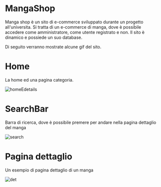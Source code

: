 # MangaShop
Manga shop è un sito di e-commerce sviluppato durante un progetto all'universita. Si tratta di un e-commerce di manga, dove è possibile accedere come amministratore, come utente registrato e non.
Il sito è dinamico e possiede un suo database.

Di seguito verranno mostrate alcune gif del sito.

# Home
La home ed una pagina categoria.

![homeEdetails](https://github.com/manuelstefanile/MangaShop/assets/114852292/b3fc69fa-c15e-476c-a8fe-a4b353b9d8a3)

# SearchBar
Barra di ricerca, dove è possibile premere per andare nella pagina dettaglio del manga

![search](https://github.com/manuelstefanile/MangaShop/assets/114852292/5032db60-8719-4e3a-bc02-c840f157727d)

# Pagina dettaglio
Un esempio di pagina dettaglio di un manga

![det](https://github.com/manuelstefanile/MangaShop/assets/114852292/a42f06aa-1e3e-484e-9b8e-4ddd056a7807)



